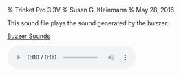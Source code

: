 % Trinket Pro 3.3V
% Susan G. Kleinmann
% May 28, 2016

This sound file plays the sound generated by the buzzer:

[Buzzer Sounds](images/DIYSquareWave.wav)

<audio controls="1">
  <source src="images/DIYSquareWave.mp3"
            data-external="1" type="audio/mpeg">
  </source>
</audio>
